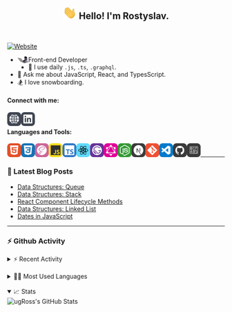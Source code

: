 <!--
**UgRoss/UgRoss** is a ✨ _special_ ✨ repository because its `README.md` (this file) appears on your GitHub profile.

Here are some ideas to get you started:

- 🔭 I’m currently working on ...

- 👯 I’m looking to collaborate on ...
- 🤔 I’m looking for help with ...
- 💬 Ask me about ...
- 📫 How to reach me: ...
- 😄 Pronouns: ...
- ⚡ Fun fact: ...
-->

<h2 align="center">
  <img src="https://raw.githubusercontent.com/UgRoss/UgRoss/master/assets/wave.gif" width="32px"> Hello! I'm Rostyslav.
</h2>

<br />

[![Website](https://img.shields.io/website?down_message=DOWN&label=UgRoss.dev&style=for-the-badge&up_message=UP&url=https%3A%2F%2Fugross.dev)](https://ugross.dev)

- <img align="left" alt="cat coding" width="25px" src="https://raw.githubusercontent.com/UgRoss/UgRoss/master/assets/cat-dev.gif" />Front-end Developer
- 🤔 I use daily `.js`, `.ts`, `.graphql`.
- 💬 Ask me about JavaScript, React, and TypesScript.
- 🏂 I love snowboarding.

#### Connect with me:

[<img align="left" alt="ugRoss.dev" width="32px" src="https://raw.githubusercontent.com/UgRoss/UgRoss/master/assets/social/website.svg" />](https://ugross.dev)
[<img align="left" alt="ugRoss LinkedIn" width="32px" src="https://raw.githubusercontent.com/UgRoss/UgRoss/master/assets/social/linkedin.svg" />](https://www.linkedin.com/in/rostyslav-ugryniuk-7b7466102/)

<br />

#### Languages and Tools:

[<img align="left" alt="HTML" width="32px" src="https://raw.githubusercontent.com/UgRoss/UgRoss/master/assets/technologies/html5.svg" />](https://developer.mozilla.org/en-US/docs/Web/Guide/HTML/HTML5)
[<img align="left" alt="CSS" width="32px" src="https://raw.githubusercontent.com/UgRoss/UgRoss/master/assets/technologies/css.svg" />](https://developer.mozilla.org/en-US/docs/Archive/CSS3)
[<img align="left" alt="Sass" width="32px" src="https://raw.githubusercontent.com/UgRoss/UgRoss/master/assets/technologies/sass.svg" />](https://sass-lang.com/)
[<img align="left" alt="JavaScript" width="32px" src="https://raw.githubusercontent.com/UgRoss/UgRoss/master/assets/technologies/javascript.svg" />](https://developer.mozilla.org/en-US/docs/Web/JavaScript)
[<img align="left" alt="TypeScript" width="32px" src="https://raw.githubusercontent.com/UgRoss/UgRoss/master/assets/technologies/typescript.svg" />](https://www.typescriptlang.org/)
[<img align="left" alt="React" width="32px" src="https://raw.githubusercontent.com/UgRoss/UgRoss/master/assets/technologies/react.svg" />](https://reactjs.org/)
[<img align="left" alt="Gatsby" width="32px" src="https://raw.githubusercontent.com/UgRoss/UgRoss/master/assets/technologies/gatsby.svg" />](https://www.gatsbyjs.com/)
[<img align="left" alt="GraphQL" width="32px" src="https://raw.githubusercontent.com/UgRoss/UgRoss/master/assets/technologies/graphql.svg" />](https://graphql.org/)
[<img align="left" alt="Node.js" width="32px" src="https://raw.githubusercontent.com/UgRoss/UgRoss/master/assets/technologies/nodejs.svg" />](https://nodejs.org/en/)
[<img align="left" alt="NextJS" width="32px" src="https://raw.githubusercontent.com/UgRoss/UgRoss/master/assets/technologies/nextjs.svg" />](https://nextjs.org/)
[<img align="left" alt="Git" width="32px" src="https://raw.githubusercontent.com/UgRoss/UgRoss/master/assets/technologies/git.svg" />](https://git-scm.com/)
[<img align="left" alt="Visual Studio Code" width="32px" src="https://raw.githubusercontent.com/UgRoss/UgRoss/master/assets/technologies/vscode.svg" />](https://code.visualstudio.com/)
[<img align="left" alt="GitHub" width="32px" src="https://raw.githubusercontent.com/UgRoss/UgRoss/master/assets/technologies/github.svg" />](https://github.com/)
[<img align="left" alt="Styled Components" width="32px" src="https://raw.githubusercontent.com/UgRoss/UgRoss/master/assets/technologies/styled-components.svg" />](https://styled-components.com/)

<br />

---

### 📕 Latest Blog Posts

<!-- BLOG-POST-LIST:START -->
- [Data Structures: Queue](https://ugross.dev/blog/data-structures-queue)
- [Data Structures: Stack](https://ugross.dev/blog/data-structures-stack)
- [React Component Lifecycle Methods](https://ugross.dev/blog/react-component-lifecycle-methods)
- [Data Structures: Linked List](https://ugross.dev/blog/data-structures-linked-list)
- [Dates in JavaScript](https://ugross.dev/blog/dates-in-java-script)
<!-- BLOG-POST-LIST:END -->

---

### ⚡️ Github Activity

<details>
  <summary>⚡️ Recent Activity</summary>

  <div>
  
  <!--START_SECTION:activity-->
1. 🗣 Commented on [#70](https://github.com/UgRoss/ugross.dev/issues/70) in [UgRoss/ugross.dev](https://github.com/UgRoss/ugross.dev)
2. 💪 Opened PR [#30389](https://github.com/gatsbyjs/gatsby/pull/30389) in [gatsbyjs/gatsby](https://github.com/gatsbyjs/gatsby)
3. 🎉 Merged PR [#73](https://github.com/UgRoss/ugross.dev/pull/73) in [UgRoss/ugross.dev](https://github.com/UgRoss/ugross.dev)
4. 💪 Opened PR [#1128](https://github.com/wesbos/awesome-uses/pull/1128) in [wesbos/awesome-uses](https://github.com/wesbos/awesome-uses)
5. 💪 Opened PR [#73](https://github.com/UgRoss/ugross.dev/pull/73) in [UgRoss/ugross.dev](https://github.com/UgRoss/ugross.dev)
  <!--END_SECTION:activity-->

  </div>
</details>

<br />

<details>
  <summary>🧑‍💻 Most Used Languages</summary>

  <div>
    <img align="left" alt="ugRoss's GitHub Stats | Most Used Languages" src="https://github-readme-stats.vercel.app/api/top-langs/?username=ugross&langs_count=4&hide_border=true" />
  </div>
</details>

<br />

<details open>
  <summary>📈 Stats</summary>

  <div>
    <img align="left" alt="ugRoss's GitHub Stats" src="https://github-readme-stats.vercel.app/api?username=ugross&hide_border=true" />
  </div>
</details>
